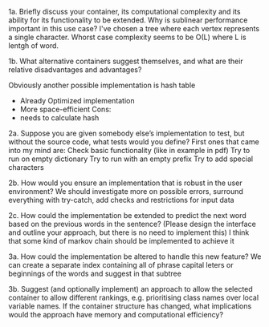 1a. Briefly discuss your container, its computational complexity and its ability for its functionality to be extended. Why is sublinear performance important in this use case?
I've chosen a tree where each vertex represents a single character.
Whorst case complexity seems to be O(L) where L is lentgh of word.


1b. What alternative containers suggest themselves, and what are their relative disadvantages and advantages?

Obviously another possible implementation is hash table
- Already Optimized implementation
- More space-efficient
Cons:
- needs to calculate hash


2a. Suppose you are given somebody else’s implementation to test, but without the source code, what tests would you define?
First ones that came into my mind are:
Check basic functionality (like in example in pdf)
Try to run on empty dictionary
Try to run with an empty prefix
Try to add special characters


2b. How would you ensure an implementation that is robust in the user environment?
We should investigate more on possible errors, surround everything with try-catch, add checks and restrictions for input data

2c. How could the implementation be extended to predict the next word based on the previous words in the sentence? (Please design the interface and outline your approach, but there is no need to implement this)
I think that some kind of markov chain should be implemented to achieve it

3a. How could the implementation be altered to handle this new feature?
We can create a separate index containing all of phrase capital leters or beginnings of the words and suggest in that subtree

3b. Suggest (and optionally implement) an approach to allow the selected container to allow different rankings,
e.g. prioritising class names over local variable names. If the container structure has changed,
what implications would the approach have memory and computational efficiency?
